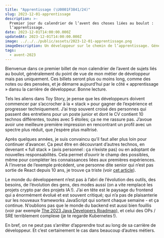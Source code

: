 ```yaml
---
title: "Apprentissage (\U0001F3841/24)"
slug: 2023-12-01-apprentissage
description: >-
  Premier jour du calendrier de l’avent des choses liées au boulot :
  l’apprentissage.
date: 2023-12-01T14:00:00.000Z
updatedAt: 2023-12-01T14:00:00.000Z
image: ../../../public/assets/2023-12-01-apprentissage.png
imageDescription: Un développeur sur le chemin de l’apprentissage. Générée avec SDXL 1.0.
tags:
  - avent-2023
---
```


Bienvenue dans ce premier billet de mon calendrier de l’avent de sujets liés au boulot, généralement du point de vue de mon métier de développeur mais pas uniquement. Ces billets seront plus ou moins long, comme des notes ou des pensées, et je démarre aujourd’hui par le côté « apprentissage » dansu la carrière de développeur. Bonne lecture.

Tels les aliens dans Toy Story, je pense que les développeurs doivent commencer par s’accrocher à la « stack » pour gagner de l’expérience et progresser techniquement. J’ai trop souvent croisé des personnes qui passent des entretiens pour un poste junior et dont le CV contient 10 technos différentes, toutes avec 5 étoiles; ça ne me rassure pas. J’avoue avoir une meilleure première impression en rencontrant un profil avec un spectre plus réduit, que j’espère plus maîtrisé.

Après quelques années, je suis convaincu qu’il faut aller plus loin pour continuer d’avancer. Ça peut être en découvrant d’autres technos, en devenant « full stack » (avis personnel : ça n’existe pas) ou en adoptant de nouvelles responsabilités. Cela permet d’ouvrir le champ des possibles, même pour compléter les connaissances liées aux premières expériences. À l’inverse de l’exemple précédent, une personne dite senior qui n’est pas sortie de React depuis 10 ans, je trouve ça triste (voir [cet article](https://joshcollinsworth.com/blog/antiquated-react)).

Le monde du développement n’est pas à l’abri de l’évolution des outils, des besoins, de l’évolution des gens, des modes aussi (on a vite remplacé les projets crypto par des projets IA !). J’ai en tête est le paysage du frontend qui a énormément évolué et est souvent critiqué; qui n’a pas de plaisanterie sur les nouveaux frameworks JavaScript qui sortent chaque semaine - et ça continue. N’oublions pas que le monde du backend est aussi bien fouillis (voir par exemple [The 2023 Java Developers Roadmap](https://github.com/devoxx/JavaRoadmap)), et celui des OPs / SRE terriblement complexe (je te regarde Kubernetes !).

En bref, on ne peut pas s’arrêter d’apprendre tout au long de sa carrière de développeur. Et c’est certainement le cas dans beaucoup d’autres métiers.

